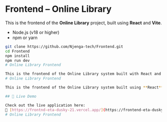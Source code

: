 # Frontend – Online Library

This is the frontend of the **Online Library** project, built using **React** and **Vite**.


- Node.js (v18 or higher)
- npm or yarn

```bash
git clone https://github.com/Njenga-tech/Frontend.git
cd Frontend
npm install
npm run dev
# Online Library Frontend

This is the frontend of the Online Library system built with React and Vite.
# Online Library Frontend

This is the frontend of the Online Library system built using **React** and **Vite**.

## 🚀 Live Demo

Check out the live application here:  
🔗 [https://frontnd-eta-dusky-21.vercel.app/](https://frontend-eta-dusky-21.vercel.app/)
# Online Library Frontend




